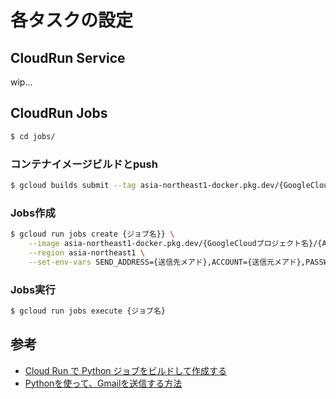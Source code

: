 # 各タスクの設定

## CloudRun Service
wip...

## CloudRun Jobs

```bash
$ cd jobs/
```

### コンテナイメージビルドとpush
```bash
$ gcloud builds submit --tag asia-northeast1-docker.pkg.dev/{GoogleCloudプロジェクト名}/{ArtifactRegistry名}/{イメージ名}:{タグ名}
```

### Jobs作成

```bash
$ gcloud run jobs create {ジョブ名}} \
    --image asia-northeast1-docker.pkg.dev/{GoogleCloudプロジェクト名}/{ArtifactRegistry名}/{イメージ名}:{タグ名} \
    --region asia-northeast1 \
    --set-env-vars SEND_ADDRESS={送信先メアド},ACCOUNT={送信元メアド},PASSWORD={アプリケーションパスワード}
```

### Jobs実行

```bash
$ gcloud run jobs execute {ジョブ名}
```

## 参考
- [Cloud Run で Python ジョブをビルドして作成する](https://cloud.google.com/run/docs/quickstarts/jobs/build-create-python?hl=ja)
- [Pythonを使って、Gmailを送信する方法](https://note.com/noa813/n/nde0116fcb03f)